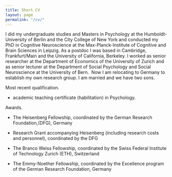 ```yaml
---
title: Short CV
layout: page
permalink: "/cv/"
---
```

I did my undergraduate studies and Masters in Psychology at the Humboldt-University of Berlin and the City College of New York and conducted my PhD in Cognitive Neuroscience at the Max-Planck-Institute of Cognitive and Brain Sciences in Leipzig. As a postdoc I was based in Cambridge, Frankfurt/Main and the University of California, Berkeley. I worked as senior researcher at the Department of Economics of the University of Zurich and as senior lecturer at the Department of Social Psychology and Social Neuroscience at the University of Bern.  Now I am relocating to Germany to establish my own research group.
I am married and we have two sons.

Most recent qualification.

* academic teaching certificate (habilitation) in Psychology.

Awards.  

* The Heisenberg Fellowship, coordinated by the German Research Foundation,(DFG), Germany

* Research Grant accompanying Heisenberg (including research costs and personnel), coordinated by the DFG

* The Branco Weiss Fellowship, coordinated by the Swiss Federal Institute of Technology Zurich (ETH), Switzerland

* The Emmy-Noether Fellowship, coordinated by the Excellence program of the German Research Foundation, Germany

